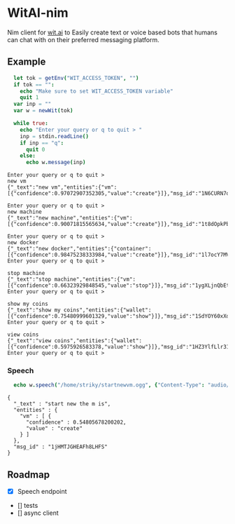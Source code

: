 
# WitAI-nim

Nim client for [wit.ai](https://wit.ai) to Easily create text or voice based bots that humans can chat with on their preferred messaging platform.



## Example

```nim
  let tok = getEnv("WIT_ACCESS_TOKEN", "")
  if tok == "":
    echo "Make sure to set WIT_ACCESS_TOKEN variable"
    quit 1
  var inp = ""
  var w = newWit(tok)

  while true:
    echo "Enter your query or q to quit > "
    inp = stdin.readLine()
    if inp == "q":
      quit 0
    else:
      echo w.message(inp)
```

```
Enter your query or q to quit >
new vm
{"_text":"new vm","entities":{"vm":[{"confidence":0.97072907352305,"value":"create"}]},"msg_id":"1N6CURN7qaJaSKXSK"}

Enter your query or q to quit >
new machine
{"_text":"new machine","entities":{"vm":[{"confidence":0.90071815565634,"value":"create"}]},"msg_id":"1t8dOpkPbAP6SgW49"}

Enter your query or q to quit >
new docker
{"_text":"new docker","entities":{"container":[{"confidence":0.98475238333984,"value":"create"}]},"msg_id":"1l7ocY7MVWBfUijsm"}
Enter your query or q to quit >

stop machine
{"_text":"stop machine","entities":{"vm":[{"confidence":0.66323929848545,"value":"stop"}]},"msg_id":"1ygXLjnQbEt4lVMyS"}
Enter your query or q to quit >

show my coins
{"_text":"show my coins","entities":{"wallet":[{"confidence":0.75480999601329,"value":"show"}]},"msg_id":"1SdYOY60xXdMvUG7b"}
Enter your query or q to quit >

view coins
{"_text":"view coins","entities":{"wallet":[{"confidence":0.5975926583378,"value":"show"}]},"msg_id":"1HZ3YlfLlr31JlbKZ"}
Enter your query or q to quit >

```
### Speech

```nim
  echo w.speech("/home/striky/startnewvm.ogg", {"Content-Type": "audio/ogg"}.toTable)
```


```
{
  "_text" : "start new the m is",
  "entities" : {
    "vm" : [ {
      "confidence" : 0.54805678200202,
      "value" : "create"
    } ]
  },
  "msg_id" : "1jHMTJGHEAFh8LHFS"
}
```

## Roadmap
- [X] Speech endpoint
- [] tests
- [] async client